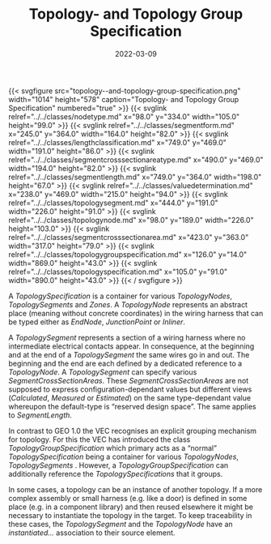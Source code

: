 ﻿---
title: Topology- and Topology Group Specification
toc: false
type: specs
layout: diagram
date: "2022-03-09"
draft: false
specification: VEC
version: 2.0.0
documentType: "Recommendation"
elementType: Diagram
classes:
  - NodeType
  - SegmentForm
  - LengthClassification
  - SegmentCrossSectionAreaType
  - SegmentLength
  - ValueDetermination
  - TopologySegment
  - TopologyNode
  - SegmentCrossSectionArea
  - TopologyGroupSpecification
  - TopologySpecification
menu:
  VEC-2.0.0:    
    parent: topology-and-geometry
    identifier: topology-and-geometry/topology--and-topology-group-specification
    weight: 1009001 

# Prev/next pager order (if `docs_section_pager` enabled in `params.toml`)
weight: 1009001
---
{{< svgfigure src="topology--and-topology-group-specification.png" width="1014" height="578" caption="Topology- and Topology Group Specification" numbered="true" >}}
  {{< svglink relref="../../classes/nodetype.md" x="98.0" y="334.0" width="105.0" height="99.0" >}}
  {{< svglink relref="../../classes/segmentform.md" x="245.0" y="364.0" width="164.0" height="82.0" >}}
  {{< svglink relref="../../classes/lengthclassification.md" x="749.0" y="469.0" width="191.0" height="86.0" >}}
  {{< svglink relref="../../classes/segmentcrosssectionareatype.md" x="490.0" y="469.0" width="194.0" height="82.0" >}}
  {{< svglink relref="../../classes/segmentlength.md" x="749.0" y="364.0" width="198.0" height="67.0" >}}
  {{< svglink relref="../../classes/valuedetermination.md" x="238.0" y="469.0" width="215.0" height="94.0" >}}
  {{< svglink relref="../../classes/topologysegment.md" x="444.0" y="191.0" width="226.0" height="91.0" >}}
  {{< svglink relref="../../classes/topologynode.md" x="98.0" y="189.0" width="226.0" height="103.0" >}}
  {{< svglink relref="../../classes/segmentcrosssectionarea.md" x="423.0" y="363.0" width="317.0" height="79.0" >}}
  {{< svglink relref="../../classes/topologygroupspecification.md" x="126.0" y="14.0" width="869.0" height="43.0" >}}
  {{< svglink relref="../../classes/topologyspecification.md" x="105.0" y="91.0" width="890.0" height="43.0" >}}
{{< / svgfigure >}}
<p> A <i>TopologySpecification</i> is a container for various <i>TopologyNodes</i>, <i>TopologySegments</i> and <i>Zones</i>. A <i>TopologyNode</i> represents an abstract place (meaning without concrete coordinates) in the wiring harness that can be typed either as <i>EndNode</i>, <i>JunctionPoint</i> or <i>Inliner</i>.      </p>      <p> A <i>TopologySegment</i> represents a section of a wiring harness where no intermediate electrical contacts appear. In consequence, at the beginning and at the end of a <i>TopologySegment</i> the same wires go in and out. The beginning and the end are each defined by a dedicated reference to a <i>TopologyNode</i>. A <i>TopologySegment</i> can specify various <i>SegmentCrossSectionAreas</i>. These <i>SegmentCrossSectionAreas</i> are not supposed to express configuration-dependant values but different views (<i>Calculated</i>, <i>Measured</i> or <i>Estimated</i>) on the same type-dependant value whereupon the default-type is &ldquo;reserved design space&rdquo;. The same applies to <i>SegmentLength</i>.      </p>      <p> In contrast to GEO 1.0 the VEC recognises an explicit grouping mechanism for topology. For this the VEC has introduced the class <i>TopologyGroupSpecification</i> which primary acts as a &ldquo;normal&rdquo; <i>TopologySpecification</i> being a container for various <i>TopologyNodes</i>, <i>TopologySegments</i> . However, a <i>TopologyGroupSpecification</i> can additionally reference the <i>TopologySpecifications</i> that it groups.      </p>      <p> In some cases, a topology can be an instance of another topology. If a more complex assembly or small harness (e.g.&#160;like a door) is defined in some place (e.g. in a component library)&#160;and then reused elsewhere it might be necessary to instantiate the topology in the target. To keep traceability in these cases, the <i>TopologySegment </i>and the <i>TopologyNode</i> have an <i>instantiated...</i> association to their source element.      </p>